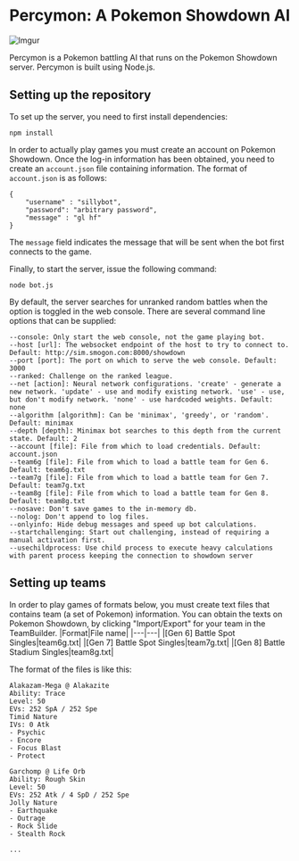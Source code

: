 Percymon: A Pokemon Showdown AI
===========

![Imgur](http://i.imgur.com/uasrTOy.png)

Percymon is a Pokemon battling AI that runs on the Pokemon Showdown server. Percymon is built using Node.js.

## Setting up the repository

To set up the server, you need to first install dependencies:

    npm install

In order to actually play games you must create an account on Pokemon Showdown. Once the log-in information has been obtained, you need to create an `account.json` file containing information. The format of `account.json` is as follows:

    {
        "username" : "sillybot",
        "password": "arbitrary password",
        "message" : "gl hf"
    }

The `message` field indicates the message that will be sent when the bot first connects to the game.

Finally, to start the server, issue the following command:

    node bot.js

By default, the server searches for unranked random battles when the option is toggled in the web console. There are several command line options that can be supplied:

    --console: Only start the web console, not the game playing bot.
    --host [url]: The websocket endpoint of the host to try to connect to. Default: http://sim.smogon.com:8000/showdown
    --port [port]: The port on which to serve the web console. Default: 3000
    --ranked: Challenge on the ranked league.
    --net [action]: Neural network configurations. 'create' - generate a new network. 'update' - use and modify existing network. 'use' - use, but don't modify network. 'none' - use hardcoded weights. Default: none
    --algorithm [algorithm]: Can be 'minimax', 'greedy', or 'random'. Default: minimax
    --depth [depth]: Minimax bot searches to this depth from the current state. Default: 2
    --account [file]: File from which to load credentials. Default: account.json
    --team6g [file]: File from which to load a battle team for Gen 6. Default: team6g.txt
    --team7g [file]: File from which to load a battle team for Gen 7. Default: team7g.txt
    --team8g [file]: File from which to load a battle team for Gen 8. Default: team8g.txt
    --nosave: Don't save games to the in-memory db.
    --nolog: Don't append to log files.
    --onlyinfo: Hide debug messages and speed up bot calculations.
    --startchallenging: Start out challenging, instead of requiring a manual activation first.
    --usechildprocess: Use child process to execute heavy calculations with parent process keeping the connection to showdown server

## Setting up teams

In order to play games of formats below, you must create text files that contains team (a set of Pokemon) information. You can obtain the texts on Pokemon Showdown, by clicking "Import/Export" for your team in the TeamBuilder.
|Format|File name|
|---|---|
|[Gen 6] Battle Spot Singles|team6g.txt|
|[Gen 7] Battle Spot Singles|team7g.txt|
|[Gen 8] Battle Stadium Singles|team8g.txt|

The format of the files is like this:

    Alakazam-Mega @ Alakazite  
    Ability: Trace  
    Level: 50  
    EVs: 252 SpA / 252 Spe  
    Timid Nature  
    IVs: 0 Atk  
    - Psychic  
    - Encore  
    - Focus Blast  
    - Protect  

    Garchomp @ Life Orb  
    Ability: Rough Skin  
    Level: 50  
    EVs: 252 Atk / 4 SpD / 252 Spe  
    Jolly Nature  
    - Earthquake  
    - Outrage  
    - Rock Slide  
    - Stealth Rock  

    ...

